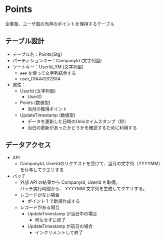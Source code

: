 # Points

企業毎、ユーザ毎の当月のポイントを保持するテーブル


## テーブル設計

- テーブル名：Points{Stg}
- パーティションキー：CompanyId (文字列型)
- ソートキー：UserId_YM (文字列型)
  - `###` を使って文字列結合する
  - user_01###202304
- 属性：
  - UserId (文字列型)
    - UserID
  - Points (数値型)
    - 当月の獲得ポイント
  - UpdateTimestamp (数値型)
    - データを更新した日時のUnixタイムスタンプ（秒）
    - 当日の更新があったかどうかを確認するために利用する

## データアクセス

- API
  - CompanyId, UserIdのリクエストを受けて、当月の文字列（YYYYMM）を付与してクエリする
- バッチ
  - 外部 API の結果から CompanyId, UserId を取得。  
   バッチ実行時間から、 YYYYMM 文字列を生成してクエリする。
  - レコードがない場合
    - ポイント 1 で新規作成する
  - レコードがある場合
    - UpdateTimestamp が当日中の場合
      - 何もせずに終了
    - UpdateTimestamp が前日の場合
      - インクリメントして終了